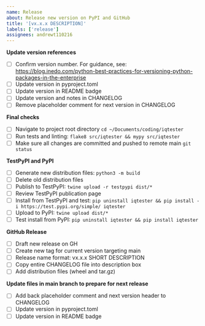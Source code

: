 ```yaml
---
name: Release
about: Release new version on PyPI and GitHub
title: '[vx.x.x DESCRIPTION]'
labels: ['release']
assignees: andrewt110216
---
```


**Update version references**
- [ ] Confirm version number. For guidance, see: https://blog.inedo.com/python-best-practices-for-versioning-python-packages-in-the-enterprise
- [ ] Update version in pyproject.toml
- [ ] Update version in README badge
- [ ] Update version and notes in CHANGELOG
- [ ] Remove placeholder comment for next version in CHANGELOG

**Final checks**
- [ ] Navigate to project root directory `cd ~/Documents/coding/iqtester`
- [ ] Run tests and linting: `flake8 src/iqtester && mypy src/iqtester`
- [ ] Make sure all changes are committed and pushed to remote main `git status`

**TestPyPI and PyPI**
- [ ] Generate new distribution files: `python3 -m build`
- [ ] Delete old distribution files
- [ ] Publish to TestPyPI: `twine upload -r testpypi dist/*`
- [ ] Review TestPyPI publication page
- [ ] Install from TestPyPI and test: `pip uninstall iqtester && pip install -i https://test.pypi.org/simple/ iqtester`
- [ ] Upload to PyPI: `twine upload dist/*`
- [ ] Test install from PyPI: `pip uninstall iqtester && pip install iqtester`

**GitHub Release**
- [ ] Draft new release on GH
- [ ] Create new tag for current version targeting main
- [ ] Release name format: vx.x.x SHORT DESCRIPTION
- [ ] Copy entire CHANGELOG file into description box
- [ ] Add distribution files (wheel and tar.gz)

**Update files in main branch to prepare for next release**
- [ ] Add back placeholder comment and next version header to CHANGELOG
- [ ] Update version in pyproject.toml
- [ ] Update version in README badge